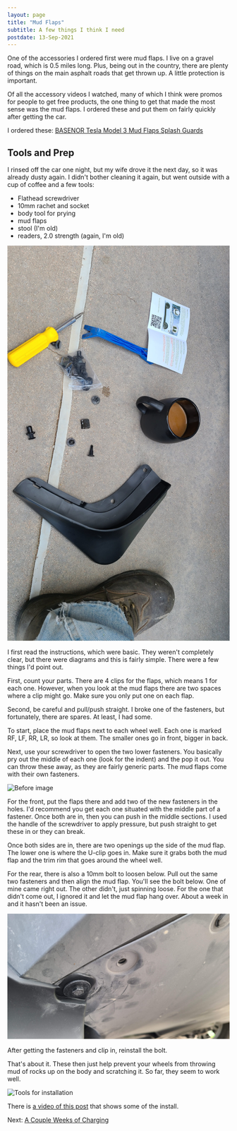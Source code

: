 ```yaml
---
layout: page
title: "Mud Flaps"
subtitle: A few things I think I need
postdate: 13-Sep-2021
---
```


One of the accessories I ordered first were mud flaps. I live on a gravel road, which is 0.5 miles long. Plus, being out in the country, there are plenty of things on the main asphalt roads that get thrown up. A little protection is important.

Of all the accessory videos I watched, many of which I think were promos for people to get free products, the one thing to get that made the most sense was the mud flaps. I ordered these and put them on fairly quickly after getting the car.

I ordered these: [BASENOR Tesla Model 3 Mud Flaps Splash Guards](https://amzn.to/3AwdKsq)

## Tools and Prep

I rinsed off the car one night, but my wife drove it the next day, so it was already dusty again. I didn't bother cleaning it again, but went outside with a cup of coffee and a few tools:

- Flathead screwdriver
- 10mm rachet and socket
- body tool for prying
- mud flaps
- stool (I'm old)
- readers, 2.0 strength (again, I'm old)

![Tools for installation](/assets/img/cars/mudflap1.jpg)

I first read the instructions, which were basic. They weren't completely clear, but there were diagrams and this is fairly simple. There were a few things I'd point out.

First, count your parts. There are 4 clips for the flaps, which means 1 for each one. However, when you look at the mud flaps there are two spaces where a clip might go. Make sure you only put one on each flap.

Second, be careful and pull/push straight. I broke one of the fasteners, but fortunately, there are spares. At least, I had some.

To start, place the mud flaps next to each wheel well. Each one is marked RF, LF, RR, LR, so look at them. The smaller ones go in front, bigger in back.

Next, use your screwdriver to open the two lower fasteners. You basically pry out the middle of each one (look for the indent) and the pop it out. You can throw these away, as they are fairly generic parts. The mud flaps come with their own fasteners.

![Before image](/assets/img/cars/mudflap2.jpg)

For the front, put the flaps there and add two of the new fasteners in the holes. I'd recommend you get each one situated with the middle part of a fastener. Once both are in, then you can push in the middle sections. I used the handle of the screwdriver to apply pressure, but push straight to get these in or they can break.

Once both sides are in, there are two openings up the side of the mud flap. The lower one is where the U-clip goes in. Make sure it grabs both the mud flap and the trim rim that goes around the wheel well.

For the rear, there is also a 10mm bolt to loosen below. Pull out the same two fasteners and then align the mud flap. You'll see the bolt below. One of mine came right out. The other didn't, just spinning loose. For the one that didn't come out, I ignored it and let the mud flap hang over. About a week in and it hasn't been an issue.

![Tools for installation](/assets/img/cars/mudflap4.jpg)

After getting the fasteners and clip in, reinstall the bolt.

That's about it. These then just help prevent your wheels from throwing mud of rocks up on the body and scratching it. So far, they seem to work well.

![Tools for installation](/assets/img/cars/mudflap3.jpg)

There is [a video of this post](https://youtu.be/1KZMUQG7-OU) that shows some of the install.

Next: [A Couple Weeks of Charging](/projects/tesla/chargeone/)


